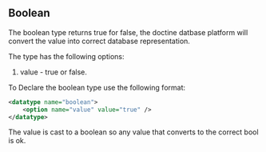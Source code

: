 ## Boolean

The boolean type returns true for false, the doctine datbase platform will convert the value into correct database representation.

The type has the following options:

1. value - true or false.


To Declare the boolean type use the following format:

```xml
<datatype name="boolean">
    <option name="value" value="true" />
</datatype>
```

The value is cast to a boolean so any value that converts to the correct
bool is ok. 
